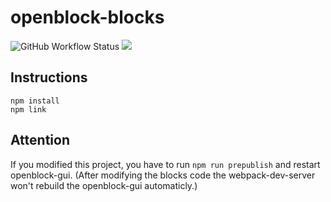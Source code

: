 # openblock-blocks

![GitHub Workflow Status](https://img.shields.io/github/workflow/status/openblockcc/openblock-blocks/Publish) ![](https://img.shields.io/github/license/openblockcc/openblock-blocks)

## Instructions

```
npm install
npm link
```

## Attention

If you modified this project, you have to run `npm run prepublish`  and restart openblock-gui. (After modifying the blocks code the webpack-dev-server won't rebuild the openblock-gui automaticly.)
